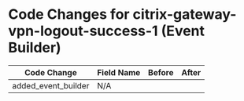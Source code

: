 # Code Changes for citrix-gateway-vpn-logout-success-1 (Event Builder)

| Code Change | Field Name | Before | After |
|-------------|------------|--------|-------|
| added_event_builder | N/A |  |  |